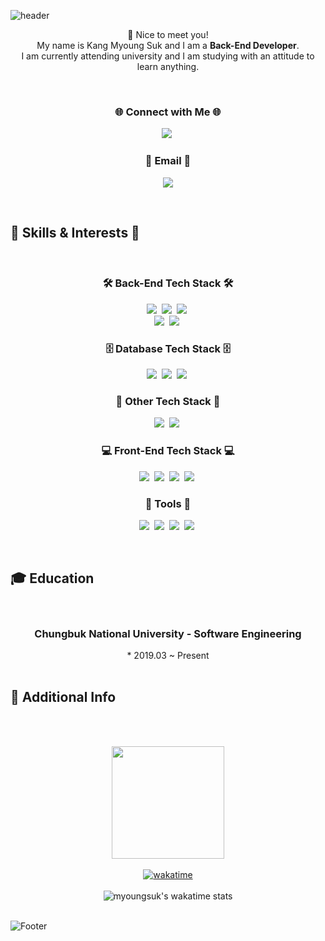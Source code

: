 ![header](https://capsule-render.vercel.app/api?type=waving&color=87CEFA&height=300&section=header&text=welcome&fontSize=90&animation=fadeIn&fontAlignY=38&desc=myoungsuk's%20GitHub%20Profile&descAlignY=51&descAlign=62)


<p align="center">
👋 Nice to meet you!<br>
My name is Kang Myoung Suk and I am a <strong>Back-End Developer</strong>.<br>
I am currently attending university and I am studying with an attitude to learn anything.<br>
</p>
<br>

<h3 align="center">🌐 Connect with Me 🌐</h3>
<p align="center">
  <a href="https://www.instagram.com/myoung_suk.0212/"><img src="https://img.shields.io/badge/Instagram-E4405F?style=flat&logo=Instagram&logoColor=white&link=https://www.instagram.com/myoung_suk.0212/"/></a>&nbsp
</p>

<h3 align="center">📧 Email 📧</h3>
<p align="center">
  <a href="mailto:kang.myoungsuk.0212@gmail.com"><img src="https://img.shields.io/badge/Gmail-d14836?style=flat&logo=Gmail&logoColor=white&link=kang.myoungsuk.0212@gmail.com"/></a>
</p>

<br>

## 💼 Skills & Interests 🧐

<br>

<h3 align="center">🛠️ Back-End Tech Stack 🛠️</h3>
<p align="center">
  <img src="https://img.shields.io/badge/TypeScript-005571?style=flat&logo=ts-node&logoColor=white"/></a>&nbsp
  <img src="https://img.shields.io/badge/NodeJS-11B48A?style=flat&logo=Node.js&logoColor=white"/></a>&nbsp
  <img src="https://img.shields.io/badge/Express-00599C?style=flat&logo=express&logoColor=white"/></a>&nbsp
  <br>
  <img src="https://img.shields.io/badge/Java-007396?style=flat&logo=Java&logoColor=white"/></a>&nbsp
  <img src="https://img.shields.io/badge/SpringBoot-6DB33F?style=flat&logo=Spring&logoColor=white"/></a>&nbsp
</p>
<h3 align="center">🗄️ Database Tech Stack 🗄️</h3>
<p align="center">
  <img src="https://img.shields.io/badge/MySql-E6B91E?style=flat&logo=MySql&logoColor=white"/></a>&nbsp
  <img src="https://img.shields.io/badge/MariaDB-00599C?style=flat&logo=mariadb&logoColor=white"/></a>&nbsp
  <img src="https://img.shields.io/badge/MongoDB-3766AB?style=flat&logo=mongodb&logoColor=white"/></a>&nbsp
</p>

<h3 align="center">🔗 Other Tech Stack 🔗</h3>
<p align="center">
  <img src="https://img.shields.io/badge/Docker-DB3552?style=flat&logo=Docker&logoColor=white"/></a>&nbsp
  <img src="https://img.shields.io/badge/aws-333664?style=flat&logo=amazon-aws&logoColor=white"/></a>&nbsp
</p>

<h3 align="center">💻 Front-End Tech Stack 💻</h3>
<p align="center">
  <img src="https://img.shields.io/badge/css-1572B6?style=flat&logo=css3&logoColor=white"/></a>&nbsp
  <img src="https://img.shields.io/badge/HTML-00599C?style=flat&logo=html5&logoColor=white"/></a>&nbsp
  <img src ="https://img.shields.io/badge/-JavaScript-F7DF1E?style=flat&logo=javascript&logoColor=white"/></a>&nbsp
  <img src="https://img.shields.io/badge/React-005571?style=flat&logo=React&logoColor=white"/></a>&nbsp
</p>

<h3 align="center">🔧 Tools 🔧</h3>
<p align="center">
  <img src="https://img.shields.io/badge/Android_Studio-3DDC84?style=flat&logo=AndroidStudio&logoColor=white"/></a>&nbsp
  <img src="https://img.shields.io/badge/-IntelliJ_IDEA-2C2255?style=flat&logo=intellij-idea&logoColor=white"/></a>&nbsp
  <img src="https://img.shields.io/badge/-GitKraken-179287?style=flat&logo=gitkraken&logoColor=white"/></a>&nbsp
  <img src="https://img.shields.io/badge/-Visual_Studio_Code-007ACC?style=flat&logo=visual-studio-code&logoColor=white"/></a>&nbsp
</p>

<br>

## 🎓 Education
<br>

  <h3 align="center">Chungbuk National University - Software Engineering</h3>
  <p align="center">
  * 2019.03 ~ Present<br/><br/>
  
## 🌟 Additional Info
<br></br>

<div align="center">
  <img height="180em" src="https://github-readme-stats.vercel.app/api?username=myoungsuk&show_icons=true&include_all_commits=true&bg_color=ffffff&title_color=000000&text_color=000000">
  <br><br/>
  <a href="https://wakatime.com/@3f08f7e0-bb31-46d4-a541-e31f2fbb1d9f">
    <img src="https://wakatime.com/badge/user/3f08f7e0-bb31-46d4-a541-e31f2fbb1d9f.svg" alt="wakatime" />
  </a>
  <br><br/>
  <img src="https://github-readme-stats.vercel.app/api/wakatime?username=myoungsuk" alt="myoungsuk's wakatime stats" />
</div>
<br>


![Footer](https://capsule-render.vercel.app/api?type=waving&color=87CEFA&height=100&section=footer)
